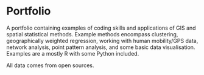 # Portfolio

A portfolio containing examples of coding skills and applications of GIS and spatial statistical methods. Example methods encompass clustering, geographically weighted regression, working with human mobility/GPS data, network analysis, point pattern analysis, and some basic data visualisation. Examples are a mostly R with some Python included.

All data comes from open sources.
